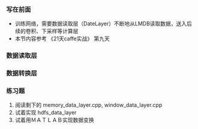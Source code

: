 ### 写在前面
* 训练网络，需要数据读取层（DateLayer）不断地从LMDB读取数据，送入后续的卷积、下采样等计算层
* 本节内容参考 《21天caffe实战》 第九天

### 数据读取层



### 数据转换层



### 练习题

1. 阅读剩下的 memory_data_layer.cpp, window_data_layer.cpp
2. 试着实现 hdfs_data_layer
3. 试着用ＭＡＴＬＡＢ实现数据变换